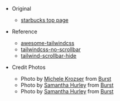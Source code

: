 - Original

  - [starbucks top page](https://www.starbucks.co.jp/)

- Reference

  - [awesome-tailwindcss](https://github.com/aniftyco/awesome-tailwindcss)
  - [tailwindcss-no-scrollbar](https://github.com/redwebcreation/tailwindcss-no-scrollbar)
  - [tailwind-scrollbar-hide](https://github.com/reslear/tailwind-scrollbar-hide)

- Credit Photos
  - Photo by <a href="https://burst.shopify.com/@lunchmoney?utm_campaign=photo_credit&amp;utm_content=Free+Thai+Food+Takeout+Image%3A+Stunning+Photography&amp;utm_medium=referral&amp;utm_source=credit">Michele Krozser</a> from <a href="https://burst.shopify.com/restaurant?utm_campaign=photo_credit&amp;utm_content=Free+Thai+Food+Takeout+Image%3A+Stunning+Photography&amp;utm_medium=referral&amp;utm_source=credit">Burst</a>
  - Photo by <a href="https://burst.shopify.com/@lightleaksin?utm_campaign=photo_credit&amp;utm_content=Browse+Free+HD+Images+of+Red+And+Green+Gooseberries+Against+White&amp;utm_medium=referral&amp;utm_source=credit">Samantha Hurley</a> from <a href="https://burst.shopify.com/api-food-drink?utm_campaign=photo_credit&amp;utm_content=Browse+Free+HD+Images+of+Red+And+Green+Gooseberries+Against+White&amp;utm_medium=referral&amp;utm_source=credit">Burst</a>
  - Photo by <a href="https://burst.shopify.com/@lightleaksin?utm_campaign=photo_credit&amp;utm_content=Browse+Free+HD+Images+of+Small+Orange+Pumpkin+With+Green+Leaves+Behind&amp;utm_medium=referral&amp;utm_source=credit">Samantha Hurley</a> from <a href="https://burst.shopify.com/api-food-drink?utm_campaign=photo_credit&amp;utm_content=Browse+Free+HD+Images+of+Small+Orange+Pumpkin+With+Green+Leaves+Behind&amp;utm_medium=referral&amp;utm_source=credit">Burst</a>
